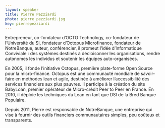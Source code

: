 ```yaml
---
layout: speaker
title: Pierre Pezziardi
photo: pierre_pezziardi.jpg
key: pierrepezziardi
---
```


Entrepreneur, co-fondateur d’OCTO Technology, co-fondateur de l’Université du SI, fondateur d’Octopus Microfinance, fondateur de NotreBanque, auteur, conférencier, il promeut l’idée d’Informatique Conviviale : des systèmes destinés à décloisonner les organisations, rendre autonomes les individus et soutenir les équipes auto-organisées.

En 2005, il fonde l’initiative Octopus, première plate-forme Open Source pour la micro-finance. Octopus est une communauté mondiale de savoir-faire en méthodes lean et agile, destinée à améliorer l’accessibilité des services financiers aux plus pauvres. Il participe à la création du site BabyLoan, premier opérateur de Micro-crédit Peer to Peer en France. En 2010, il déploie les techniques du Lean en tant que DSI de la Bred Banque Populaire.

Depuis 2011, Pierre est responsable de NotreBanque, une entreprise qui vise à fournir des outils financiers communautaires simples, peu coûteux et transparents.
